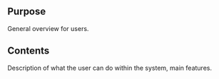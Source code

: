 ## Purpose

General overview for users.

## Contents

Description of what the user can do within the system, main features.